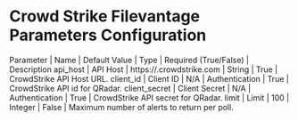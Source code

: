 # Crowd Strike Filevantage Parameters Configuration
Parameter	     | Name	| Default Value	| Type | Required (True/False) | Description
api_host	     | API Host | https://<your company>.crowdstrike.com | String | True | CrowdStrike API Host URL.
client_id	     | Client ID | N/A |	Authentication	| True | CrowdStrike API id for QRadar.
client_secret	 | Client Secret | N/A	| Authentication | True	| CrowdStrike API secret for QRadar.
limit	         | Limit | 100 | Integer | False | Maximum number of alerts to return per poll.